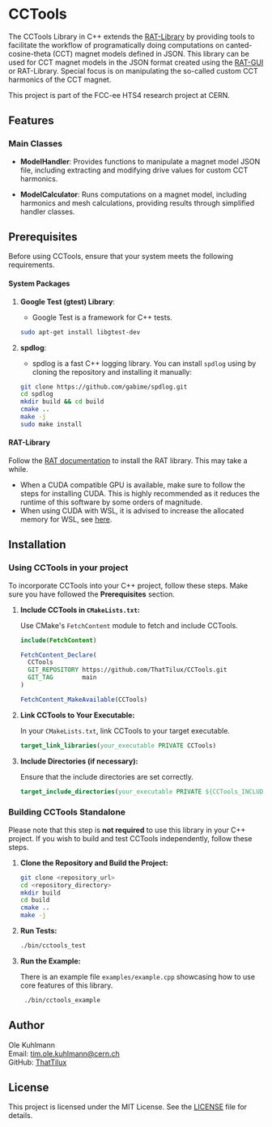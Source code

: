 # CCTools

The CCTools Library in C++ extends the [RAT-Library](https://gitlab.com/Project-Rat) by providing tools to facilitate the workflow of programatically doing computations on canted-cosine-theta (CCT) magnet models defined in JSON. 
This library can be used for CCT magnet models in the JSON format created using the [RAT-GUI](https://rat-gui.com/index.html) or RAT-Library.
Special focus is on manipulating the so-called custom CCT harmonics of the CCT magnet.

This project is part of the FCC-ee HTS4 research project at CERN.

## Features

### Main Classes

- **ModelHandler**: Provides functions to manipulate a magnet model JSON file, including extracting and modifying drive values for custom CCT harmonics.

- **ModelCalculator**: Runs computations on a magnet model, including harmonics and mesh calculations, providing results through simplified handler classes.

## Prerequisites

Before using CCTools, ensure that your system meets the following requirements.

#### System Packages

1. **Google Test (gtest) Library**:
   - Google Test is a framework for C++ tests.
   ```sh
   sudo apt-get install libgtest-dev
   ```

2. **spdlog**:
   - spdlog is a fast C++ logging library.
   You can install `spdlog` using by cloning the repository and installing it manually:
   ```sh
   git clone https://github.com/gabime/spdlog.git
   cd spdlog
   mkdir build && cd build
   cmake ..
   make -j
   sudo make install
   ```

#### RAT-Library
Follow the [RAT documentation](https://gitlab.com/Project-Rat/rat-documentation) to install the RAT library. This may take a while.
- When a CUDA compatible GPU is available, make sure to follow the steps for installing CUDA. This is highly recommended as it reduces the runtime of this software by some orders of magnitude.
- When using CUDA with WSL, it is advised to increase the allocated memory for WSL, see [here](https://geronimo-bergk.medium.com/optimizing-wsl2-performance-setting-memory-and-cpu-allocation-on-windows-513eba7b6086).


## Installation
### Using CCTools in your project

To incorporate CCTools into your C++ project, follow these steps. Make sure you have followed the **Prerequisites** section.

1. **Include CCTools in `CMakeLists.txt`:**

   Use CMake's `FetchContent` module to fetch and include CCTools.

   ```cmake
   include(FetchContent)

   FetchContent_Declare(
     CCTools
     GIT_REPOSITORY https://github.com/ThatTilux/CCTools.git
     GIT_TAG        main
   )

   FetchContent_MakeAvailable(CCTools)
   ```

2. **Link CCTools to Your Executable:**

   In your `CMakeLists.txt`, link CCTools to your target executable.

   ```cmake
   target_link_libraries(your_executable PRIVATE CCTools)
   ```

3. **Include Directories (if necessary):**

   Ensure that the include directories are set correctly.

   ```cmake
   target_include_directories(your_executable PRIVATE ${CCTools_INCLUDE_DIRS})
   ```


### Building CCTools Standalone

Please note that this step is  **not required** to use this library in your C++ project. If you wish to build and test CCTools independently, follow these steps.

1. **Clone the Repository and Build the Project:**
    ```sh
    git clone <repository_url>
    cd <repository_directory>
    mkdir build
    cd build
    cmake ..
    make -j
    ```

2. **Run Tests:**
    ```sh
    ./bin/cctools_test
    ```

3. **Run the Example:**

   There is an example file `examples/example.cpp` showcasing how to use core features of this library.
   ```sh
    ./bin/cctools_example
    ```

## Author

Ole Kuhlmann  
Email: [tim.ole.kuhlmann@cern.ch](mailto:tim.ole.kuhlmann@cern.ch)  
GitHub: [ThatTilux](https://github.com/ThatTilux)

## License

This project is licensed under the MIT License. See the [LICENSE](LICENSE) file for details.
